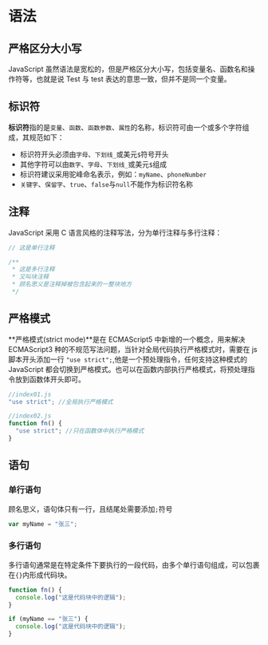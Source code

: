 # 语法

## 严格区分大小写

JavaScript 虽然语法是宽松的，但是严格区分大小写，包括变量名、函数名和操作符等，也就是说 Test 与 test 表达的意思一致，但并不是同一个变量。

## 标识符

**标识符**指的是`变量`、`函数`、`函数参数`、`属性`的名称，标识符可由一个或多个字符组成，其规范如下：

- 标识符开头必须由`字母`、`下划线_`或美元`$`符号开头
- 其他字符可以由`数字`、`字母`、`下划线_`或美元`$`组成
- 标识符建议采用驼峰命名表示，例如：`myName`、`phoneNumber`
- `关键字`、`保留字`、`true`、`false`与`null`不能作为标识符名称

## 注释

JavaScript 采用 C 语言风格的注释写法，分为单行注释与多行注释：

```js
// 这是单行注释

/**
 * 这是多行注释
 * 又叫块注释
 * 顾名思义是注释掉被包含起来的一整块地方
 */
```

## 严格模式

**严格模式(strict mode)**是在 ECMAScript5 中新增的一个概念，用来解决 ECMAScript3 种的不规范写法问题，当针对全局代码执行严格模式时，需要在 js 脚本开头添加一行 `"use strict";`,他是一个预处理指令，任何支持这种模式的 JavaScript 都会切换到严格模式。也可以在函数内部执行严格模式，将预处理指令放到函数体开头即可。

```js
//index01.js
"use strict"; //全局执行严格模式

//index02.js
function fn() {
  "use strict"; //只在函数体中执行严格模式
}
```

## 语句

### 单行语句

顾名思义，语句体只有一行，且结尾处需要添加`;`符号

```js
var myName = "张三";
```

### 多行语句

多行语句通常是在特定条件下要执行的一段代码，由多个单行语句组成，可以包裹在`{}`内形成代码块。

```js
function fn() {
  console.log("这是代码块中的逻辑");
}

if (myName == "张三") {
  console.log("这是代码块中的逻辑");
}
```
